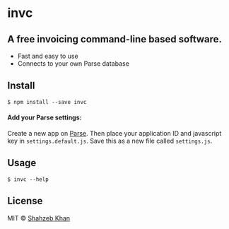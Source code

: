 # invc
## A free invoicing command-line based software.

- Fast and easy to use
- Connects to your own Parse database


## Install

```
$ npm install --save invc
```
#### Add your Parse settings:
Create a new app on [Parse](http://parse.com). Then place your application ID and javascript key in `settings.default.js`. Save this as a new file called `settings.js`.


## Usage

```
$ invc --help

```

## License

MIT © [Shahzeb Khan](http://shahzeb.co)